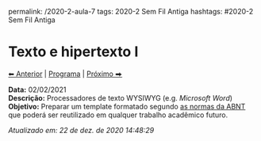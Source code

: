 permalink: /2020-2-aula-7
tags: 2020-2 Sem Fil Antiga
hashtags: #2020-2 Sem Fil Antiga

# Texto e hipertexto I

[⬅ Anterior](2020-2-aula-6) | [Programa](/2020-2-sem) | [Próximo ⮕](2020-2-aula-8)    

**Data:** 02/02/2021   
**Descrição:** Processadores de texto WYSIWYG (e.g. *Microsoft Word*)  
**Objetivo:** Preparar um template formatado segundo [as normas da ABNT](abnt-normas) que poderá ser reutilizado em qualquer trabalho acadêmico futuro.  



*Atualizado em: 22 de dez. de 2020 14:48:29*  
